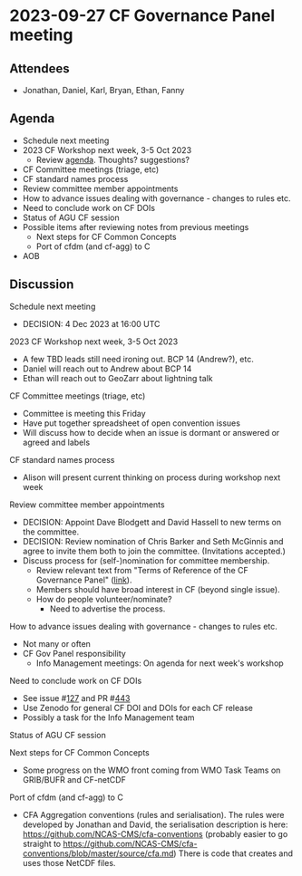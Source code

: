 # 2023-09-27 CF Governance Panel meeting

## Attendees
* Jonathan, Daniel, Karl, Bryan, Ethan, Fanny

## Agenda
* Schedule next meeting
* 2023 CF Workshop next week, 3-5 Oct 2023
  * Review [agenda](/Meetings/2023-Workshop.md). Thoughts? suggestions?
* CF Committee meetings (triage, etc)
* CF standard names process
* Review committee member appointments
* How to advance issues dealing with governance - changes to rules etc.
* Need to conclude work on CF DOIs
* Status of AGU CF session
* Possible items after reviewing notes from previous meetings
  * Next steps for CF Common Concepts
  * Port of cfdm (and cf-agg) to C
* AOB

## Discussion
Schedule next meeting
* DECISION: 4 Dec 2023 at 16:00 UTC

2023 CF Workshop next week, 3-5 Oct 2023
* A few TBD leads still need ironing out. BCP 14 (Andrew?), etc.
* Daniel will reach out to Andrew about BCP 14
* Ethan will reach out to GeoZarr about lightning talk

CF Committee meetings (triage, etc)
* Committee is meeting this Friday
* Have put together spreadsheet of open convention issues
* Will discuss how to decide when an issue is dormant or answered or agreed and labels

CF standard names process
* Alison will present current thinking on process during workshop next week

Review committee member appointments
* DECISION: Appoint Dave Blodgett and David Hassell to new terms on the committee.
* DECISION: Review nomination of Chris Barker and Seth McGinnis and agree to invite them both to join the committee. (Invitations accepted.) 
* Discuss process for (self-)nomination for committee membership.
  * Review relevant text from "Terms of Reference of the CF Governance Panel" ([link](constitution#terms-of-reference-of-the-cf-governance-panel)).
  * Members should have broad interest in CF (beyond single issue).
  * How do people volunteer/nominate?
    * Need to advertise the process.

How to advance issues dealing with governance - changes to rules etc.
* Not many or often
* CF Gov Panel responsibility
  * Info Management meetings: On agenda for next week's workshop

Need to conclude work on CF DOIs
* See issue #[127](https://github.com/cf-convention/cf-conventions/issues/127) and PR #[443](https://github.com/cf-convention/cf-conventions/pull/443)
* Use Zenodo for general CF DOI and DOIs for each CF release
* Possibly a task for the Info Management team

Status of AGU CF session

Next steps for CF Common Concepts
* Some progress on the WMO front coming from WMO Task Teams on GRIB/BUFR and CF-netCDF

Port of cfdm (and cf-agg) to C
* CFA Aggregation conventions (rules and serialisation).
  The rules were developed by Jonathan and David, the serialisation description is here: https://github.com/NCAS-CMS/cfa-conventions (probably easier to go straight to https://github.com/NCAS-CMS/cfa-conventions/blob/master/source/cfa.md)
  There is code that creates and uses those NetCDF files.
